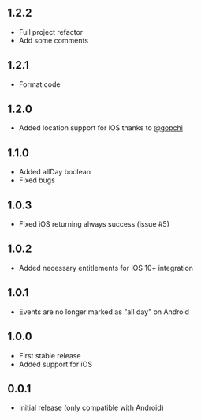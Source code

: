 ## 1.2.2

* Full project refactor
* Add some comments

## 1.2.1

* Format code

## 1.2.0

* Added location support for iOS thanks to [@gopchi](https://github.com/gopchi)

## 1.1.0

* Added allDay boolean
* Fixed bugs

## 1.0.3

* Fixed iOS returning always success (issue #5)

## 1.0.2

* Added necessary entitlements for iOS 10+ integration

## 1.0.1

* Events are no longer marked as "all day" on Android

## 1.0.0

* First stable release
* Added support for iOS

## 0.0.1

* Initial release (only compatible with Android)
